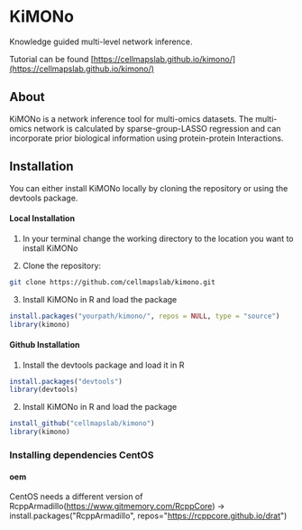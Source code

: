 # KiMONo 

Knowledge guided multi-level network inference.

Tutorial can be found [https://cellmapslab.github.io/kimono/](https://cellmapslab.github.io/kimono/) 

## About
KiMONo is a network inference tool for multi-omics datasets. 
The multi-omics network is calculated by sparse-group-LASSO regression and can incorporate prior biological information using protein-protein Interactions.

## Installation

You can either install KiMONo locally by cloning the repository or using the devtools package.
#### Local Installation

1. In your terminal change the working directory to the location you want to install KiMONo 

2. Clone the repository:
```sh
git clone https://github.com/cellmapslab/kimono.git
```

3. Install KiMONo in R and load the package 
```R
install.packages("yourpath/kimono/", repos = NULL, type = "source")
library(kimono)
```



#### Github Installation

1. Install the devtools package and load it in R

```R
install.packages("devtools")
library(devtools)
```
2. Install KiMONo in R and load the package
```R
install_github("cellmapslab/kimono")
library(kimono)
```

### Installing dependencies CentOS
#### oem
 CentOS needs a different version of RcppArmadillo(https://www.gitmemory.com/RcppCore) -> install.packages("RcppArmadillo", repos="https://rcppcore.github.io/drat")
